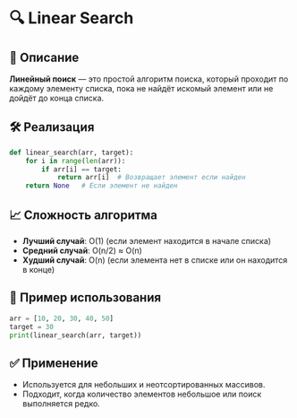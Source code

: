 # 🔍 Linear Search

## 📌 Описание
**Линейный поиск** — это простой алгоритм поиска, который проходит по каждому элементу списка, пока не найдёт искомый элемент или не дойдёт до конца списка.

## 🛠 Реализация
```python
def linear_search(arr, target):
    for i in range(len(arr)):
        if arr[i] == target:
            return arr[i]  # Возвращает элемент если найден
    return None   # Если элемент не найден
```

## 📈 Сложность алгоритма
- **Лучший случай**: O(1) (если элемент находится в начале списка)
- **Средний случай**: O(n/2) ≈ O(n)
- **Худший случай**: O(n) (если элемента нет в списке или он находится в конце)

## 📝 Пример использования
```python
arr = [10, 20, 30, 40, 50]
target = 30
print(linear_search(arr, target))

```

## ✅ Применение
- Используется для небольших и неотсортированных массивов.
- Подходит, когда количество элементов небольшое или поиск выполняется редко.